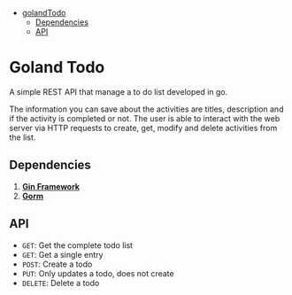- [golandTodo](#goland-todo)
    - [Dependencies](#dependencies)
    - [API](#api)

# Goland Todo

A simple REST API that manage a to do list developed in go.

The information you can save about the activities are titles, description and if the activity is completed or not.
The user is able to interact with the web server via HTTP requests to create, get, modify and delete activities from
the list.

## Dependencies
1. [**Gin Framework**](https://github.com/gin-gonic/gin)
2. [**Gorm**](https://gorm.io/)

## API
* `GET`: Get the complete todo list
* `GET`: Get a single entry
* `POST`: Create a todo
* `PUT`: Only updates a todo, does not create
* `DELETE`: Delete a todo

